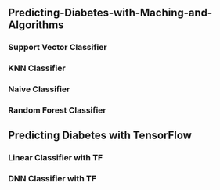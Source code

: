 ##  Predicting-Diabetes-with-Maching-and-Algorithms 
### Support Vector Classifier 
### KNN Classifier 
### Naive Classifier 
### Random Forest Classifier 
## Predicting Diabetes with TensorFlow 
### Linear Classifier with TF  
### DNN Classifier with TF 
